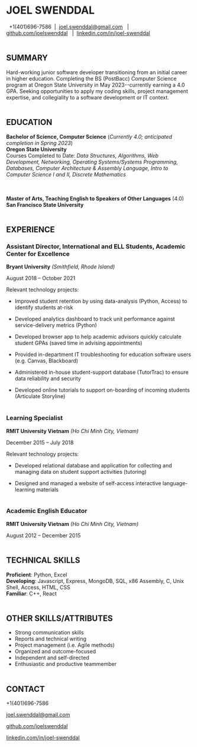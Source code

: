 # JOEL SWENDDAL

&nbsp;
+1(401)696-7586  &nbsp;|  &nbsp;joel.swenddal@gmail.com &nbsp; | &nbsp; [github.com/joelswenddal](https://github.com/joelswenddal) &nbsp; | &nbsp;[linkedin.com/in/joel-swenddal](https://www.linkedin.com/in/joel-swenddal-488293117/)
\
&nbsp;

## SUMMARY
Hard-working junior software developer transitioning from an initial career in higher education. Completing the BS (PostBacc) Computer Science program at Oregon State University in May 2023--currently earning a 4.0 GPA. Seeking opportunities to apply my coding skills, project management expertise, and collegiality to a software development or IT context. 
\
&nbsp;

## EDUCATION

__Bachelor of Science, Computer Science__ (*Currently 4.0; anticipated completion in Spring 2023*)   
__Oregon State University__  
Courses Completed to Date: *Data Structures, Algorithms, Web Development, Networking, Operating Systems/Systems Programming, Databases, Computer Architecture & Assembly Language, Intro to Computer Science I and II, Discrete Mathematics*  
\
&nbsp; 

__Master of Arts, Teaching English to Speakers of Other Languages__ (4.0)  
__San Francisco State University__
\
&nbsp;   

## EXPERIENCE
### Assistant Director, International and ELL Students, Academic Center for Excellence 

__Bryant University__ *(Smithfield, Rhode Island)* 

August 2018 – October 2021 

Relevant technology projects: 

- Improved student retention by using data-analysis (Python, Access) to identify students at-risk

- Developed analytics dashboard to track unit performance against service-delivery metrics (Python)

- Developed browser app to help academic advisors quickly calculate student GPAs (saved time in advising appointments)

- Provided in-department IT troubleshooting for education software users (e.g. Canvas, Blackboard)

- Administered in-house student-support database (TutorTrac) to ensure data reliability and security

- Developed online tutorials to support on-boarding of incoming students (Articulate Storyline)
\
&nbsp;

### Learning Specialist  

__RMIT University Vietnam__ *(Ho Chi Minh City, Vietnam)* 

December 2015 – July 2018 

Relevant technology projects: 

- Developed relational database and application for collecting and managing data on student support activities (tutoring)

- Designed and managed a website of self-access interactive language-learning materials
\
&nbsp;

### Academic English Educator  

__RMIT University Vietnam__ *(Ho Chi Minh City, Vietnam)* 

August 2012 – December 2015
\
&nbsp;

## TECHNICAL SKILLS

__Proficient__: Python, Excel  
__Developing__: Javascript, Express, MongoDB, SQL, x86 Assembly, C, Unix Shell, Access, HTML, CSS  
__Familiar__: C++, React
\
&nbsp;
## OTHER SKILLS/ATTRIBUTES
- Strong communication skills
- Reports and technical writing
- Project management (i.e. Agile methods)
- Organized and outcome-focused
- Independent and self-directed
- Enthusiastic and productive teammember
\
&nbsp; 

## CONTACT

+1(401)696-7586

joel.swenddal@gmail.com

[github.com/joelswenddal](https://github.com/joelswenddal)

[linkedin.com/in/joel-swenddal](https://www.linkedin.com/in/joel-swenddal-488293117/)


